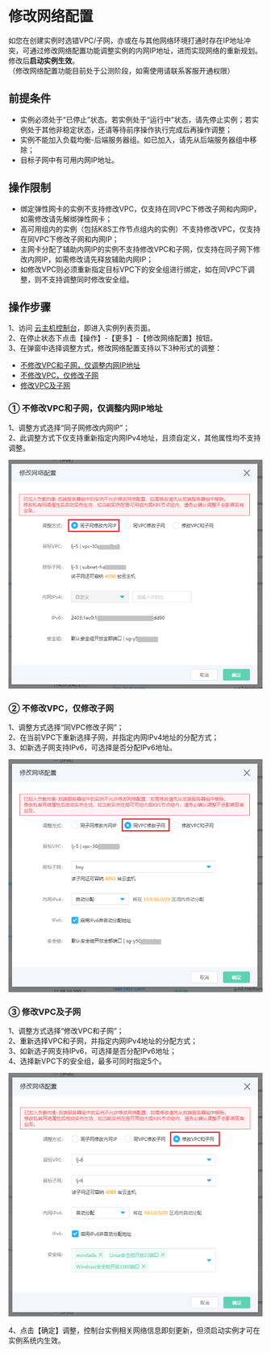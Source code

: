 # 修改网络配置

如您在创建实例时选错VPC/子网，亦或在与其他网络环境打通时存在IP地址冲突，可通过修改网络配置功能调整实例的内网IP地址，进而实现网络的重新规划。
修改后**启动实例生效**。<br>
（修改网络配置功能目前处于公测阶段，如需使用请联系客服开通权限）

## 前提条件
* 实例必须处于“已停止”状态。若实例处于“运行中”状态，请先停止实例；若实例处于其他非稳定状态，还请等待前序操作执行完成后再操作调整；
* 实例不能加入负载均衡-后端服务器组。如已加入，请先从后端服务器组中移除；
* 目标子网中有可用内网IP地址。

## 操作限制
* 绑定弹性网卡的实例不支持修改VPC，仅支持在同VPC下修改子网和内网IP，如需修改请先解绑弹性网卡；
* 高可用组内的实例（包括K8S工作节点组内的实例）不支持修改VPC，仅支持在同VPC下修改子网和内网IP；
* 主网卡分配了辅助内网IP的实例不支持修改VPC和子网，仅支持在同子网下修改内网IP，如需修改请先释放辅助内网IP；
* 如修改VPC则必须重新指定目标VPC下的安全组进行绑定，如在同VPC下调整，则不支持调整同时修改安全组。

## 操作步骤
1、访问 [云主机控制台](https://cns-console.jdcloud.com/host/compute/list)，即进入实例列表页面。<br>
2、在停止状态下点击【操作】-【更多】-【修改网络配置】按钮。<br>
3、在弹窗中选择调整方式，修改网络配置支持以下3种形式的调整：

* [不修改VPC和子网，仅调整内网IP地址](Modify-VPC-Attribute#Modify-Method-1)
* [不修改VPC，仅修改子网](Modify-VPC-Attribute#Modify-Method-2)
* [修改VPC及子网](Modify-VPC-Attribute#Modify-Method-3)

<div id="Modify-Method-1"></div>

### ① 不修改VPC和子网，仅调整内网IP地址
1、调整方式选择“同子网修改内网IP”；<br>
2、此调整方式下仅支持重新指定内网IPv4地址，且须自定义，其他属性均不支持调整。<br>

![](../../../../../image/vm/iv-modifyvpc1.png)

<div id="Modify-Method-2"></div>

### ② 不修改VPC，仅修改子网
1、调整方式选择“同VPC修改子网”；<br>
2、在当前VPC下重新选择子网，并指定内网IPv4地址的分配方式；<br>
3、如新选子网支持IPv6，可选择是否分配IPv6地址。<br>

![](../../../../../image/vm/iv-modifyvpc2.png)

<div id="Modify-Method-3"></div>

### ③ 修改VPC及子网
1、调整方式选择“修改VPC和子网”；<br>
2、重新选择VPC和子网，并指定内网IPv4地址的分配方式；<br>
3、如新选子网支持IPv6，可选择是否分配IPv6地址；<br>
4、选择新VPC下的安全组，最多可同时指定5个。

![](../../../../../image/vm/iv-modifyvpc3.png)

4、点击【确定】调整，控制台实例相关网络信息即刻更新，但须启动实例才可在实例系统内生效。

